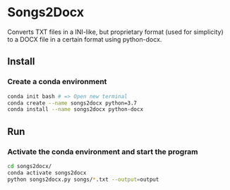 # Songs2Docx
Converts TXT files in a INI-like, but proprietary format (used for simplicity) to a DOCX file in a certain format using python-docx.

## Install
### Create a conda environment
```bash
conda init bash # => Open new terminal
conda create --name songs2docx python=3.7
conda install --name songs2docx python-docx
```

## Run
### Activate the conda environment and start the program
```bash
cd songs2docx/
conda activate songs2docx
python songs2docx.py songs/*.txt --output=output
```
